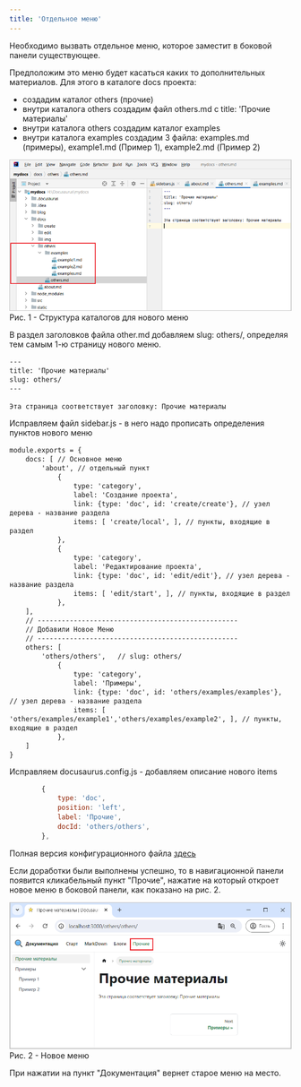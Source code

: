 ```yaml
---
title: 'Отдельное меню'
---
```


Необходимо вызвать отдельное меню, которое заместит в боковой панели существующее. 

Предположим это меню будет касаться каких то дополнительных материалов. 
Для этого в каталоге docs проекта:
- создадим каталог others (прочие)
- внутри каталога others создадим файл others.md с title: 'Прочие материалы'
- внутри каталога others создадим каталог examples
- внутри каталога examples создадим 3 файла: examples.md (примеры), example1.md (Пример 1), example2.md (Пример 2)

![](img/menu1.png)  
Рис. 1 - Структура каталогов для нового меню

В раздел заголовков файла other.md добавляем slug: others/, определяя тем самым 1-ю страницу нового меню.
```
---
title: 'Прочие материалы'
slug: others/
---

Эта страница соответствует заголовку: Прочие материалы
```

Исправляем файл sidebar.js - в него надо прописать определения пунктов нового меню
```
module.exports = {
    docs: [ // Основное меню
        'about', // отдельный пункт
            {
                type: 'category',
                label: 'Создание проекта',
                link: {type: 'doc', id: 'create/create'}, // узел дерева - название раздела
                items: [ 'create/local', ], // пункты, входящие в раздел
            },
            {
                type: 'category',
                label: 'Редактирование проекта',
                link: {type: 'doc', id: 'edit/edit'}, // узел дерева - название раздела
                items: [ 'edit/start', ], // пункты, входящие в раздел
            },
    ],
    // --------------------------------------------------
    // Добавили Новое Меню
    // --------------------------------------------------
    others: [
        'others/others',   // slug: others/
            {
                type: 'category',
                label: 'Примеры',
                link: {type: 'doc', id: 'others/examples/examples'}, // узел дерева - название раздела
                items: [ 'others/examples/example1','others/examples/example2', ], // пункты, входящие в раздел
            },
    ]
}
```

Исправляем docusaurus.config.js - добавляем описание нового items
```js title="docusaurus.config.js"
        {
            type: 'doc',
            position: 'left',
            label: 'Прочие',
            docId: 'others/others',
        },      
```

Полная версия конфигурационного файла [здесь](pathname:///files/docusaurus.config_navbar_menu_to_blog_menu.txt)

Если доработки были выполнены успешно, то в навигационной панели появится кликабельный пункт "Прочие",
нажатие на который откроет новое меню в боковой панели, как показано на рис. 2.

![](img/menu2.png)  
Рис. 2 - Новое меню  

При нажатии на пункт "Документация" вернет старое меню на место.